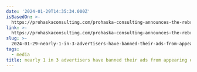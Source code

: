 ```yaml
---
date: '2024-01-29T14:35:34.000Z'
isBasedOn: >-
  https://prohaskaconsulting.com/prohaska-consulting-announces-the-rebranding-of-news-initiative/?ref=therebooting.com
link: >-
  https://prohaskaconsulting.com/prohaska-consulting-announces-the-rebranding-of-news-initiative/?ref=therebooting.com
slug: >-
  2024-01-29-nearly-1-in-3-advertisers-have-banned-their-ads-from-appearing-on-news-alto
tags:
  - media
title: nearly 1 in 3 advertisers have banned their ads from appearing on news alto
---
```



